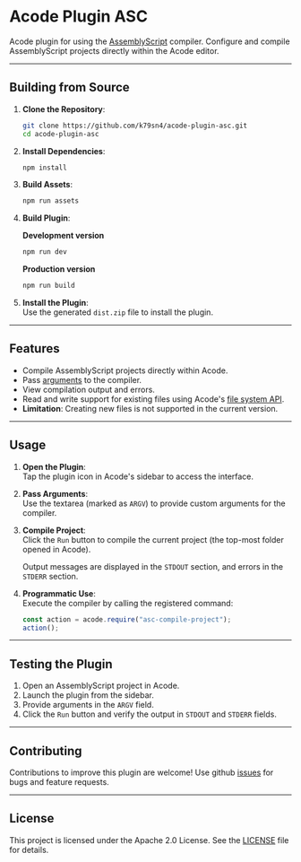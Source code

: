 # Acode Plugin ASC

Acode plugin for using the [AssemblyScript](https://www.assemblyscript.org/) compiler. Configure and compile AssemblyScript projects directly within the Acode editor.

---

## Building from Source

1. **Clone the Repository**:

    ```bash
    git clone https://github.com/k79sn4/acode-plugin-asc.git
    cd acode-plugin-asc
    ```

2. **Install Dependencies**:

    ```bash
    npm install
    ```

3. **Build Assets**:

    ```bash
    npm run assets
    ```

4. **Build Plugin**:

    **Development version**

    ```bash
    npm run dev
    ```

    **Production version**

    ```bash
    npm run build
    ```

5. **Install the Plugin**:  
   Use the generated `dist.zip` file to install the plugin.

---

## Features

-   Compile AssemblyScript projects directly within Acode.
-   Pass [arguments](https://www.assemblyscript.org/compiler.html#compiler-options) to the compiler.
-   View compilation output and errors.
-   Read and write support for existing files using Acode's [file system API](https://acode.app/plugin-docs/fs-operation?title=Fs%20Operation).
-   **Limitation**: Creating new files is not supported in the current version.

---

## Usage

1. **Open the Plugin**:  
   Tap the plugin icon in Acode's sidebar to access the interface.
2. **Pass Arguments**:  
   Use the textarea (marked as `ARGV`) to provide custom arguments for the compiler.
3. **Compile Project**:  
   Click the `Run` button to compile the current project (the top-most folder opened in Acode).
   
   Output messages are displayed in the `STDOUT` section, and errors in the `STDERR` section.

4. **Programmatic Use**:  
   Execute the compiler by calling the registered command:
    ```javascript
    const action = acode.require("asc-compile-project");
    action();
    ```

---

## Testing the Plugin

1. Open an AssemblyScript project in Acode.
2. Launch the plugin from the sidebar.
3. Provide arguments in the `ARGV` field.
4. Click the `Run` button and verify the output in `STDOUT` and `STDERR` fields.

---

## Contributing

Contributions to improve this plugin are welcome! Use github [issues](https://github.com/K79SN4/acode-plugin-asc/issues) for bugs and feature requests.

---

## License

This project is licensed under the Apache 2.0 License. See the [LICENSE](./LICENSE) file for details.

